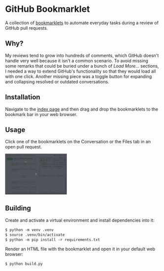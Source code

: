 # GitHub Bookmarklet

A collection of [bookmarklets](https://en.wikipedia.org/wiki/Bookmarklet) to automate everyday tasks during a review of GitHub pull requests.

## Why?

My reviews tend to grow into hundreds of comments, which GitHub doesn't handle very well because it isn't a common scenario. To avoid missing some remarks that could be buried under a bunch of _Load More..._ sections, I needed a way to extend GitHub's functionality so that they would load all with one click. Another missing piece was a toggle button for expanding and collapsing resolved or outdated conversations.

## Installation

Navigate to the [index page](https://bzaczynski.github.io/github-bookmarklet/) and then drag and drop the bookmarklets to the bookmark bar in your web browser.

## Usage

Click one of the bookmarklets on the Conversation or the Files tab in an open pull request.

<img alt="Loading More Conversation Threads" src="https://raw.githubusercontent.com/bzaczynski/github-bookmarklet/master/docs/demo.gif" width="200">

## Building

Create and activate a virtual environment and install dependencies into it:

```shell
$ python -m venv .venv
$ source .venv/bin/activate
$ python -m pip install -r requirements.txt
```

Render an HTML file with the bookmarklet and open it in your default web browser:

```shell
$ python build.py
```
